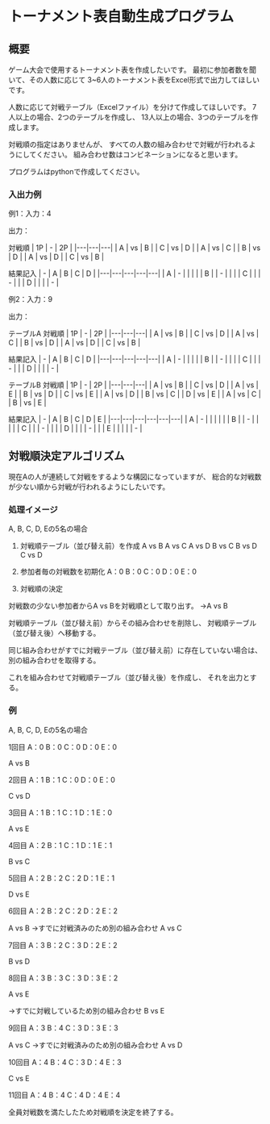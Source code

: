 # トーナメント表自動生成プログラム

## 概要
ゲーム大会で使用するトーナメント表を作成したいです。
最初に参加者数を聞いて、その人数に応じて
3~6人のトーナメント表をExcel形式で出力してほしいです。

人数に応じて対戦テーブル（Excelファイル）を分けて作成してほしいです。
7人以上の場合、2つのテーブルを作成し、
13人以上の場合、3つのテーブルを作成します。

対戦順の指定はありませんが、
すべての人数の組み合わせで対戦が行われるようにしてください。
組み合わせ数はコンビネーションになると思います。

プログラムはpythonで作成してください。

### 入出力例

例1：入力：4

出力：

対戦順
| 1P | - | 2P |
|---|---|---|
| A | vs | B |
| C | vs | D |
| A | vs | C |
| B | vs | D |
| A | vs | D |
| C | vs | B |

結果記入
| - | A | B | C | D |
|---|---|---|---|---|
| A | - |   |   |   |
| B |   | - |   |   |
| C |   |   | - |   |
| D |   |   |   | - |

例2：入力：9

出力：

テーブルA
対戦順
| 1P | - | 2P |
|---|---|---|
| A | vs | B |
| C | vs | D |
| A | vs | C |
| B | vs | D |
| A | vs | D |
| C | vs | B |

結果記入
| - | A | B | C | D |
|---|---|---|---|---|
| A | - |   |   |   |
| B |   | - |   |   |
| C |   |   | - |   |
| D |   |   |   | - |

テーブルB
対戦順
| 1P | - | 2P |
|---|---|---|
| A | vs | B |
| C | vs | D |
| A | vs | E |
| B | vs | D |
| C | vs | E |
| A | vs | D |
| B | vs | C |
| D | vs | E |
| A | vs | C |
| B | vs | E |

結果記入
| - | A | B | C | D | E |
|---|---|---|---|---|---|
| A | - |   |   |   |   |
| B |   | - |   |   |   |
| C |   |   | - |   |   |
| D |   |   |   | - |   |
| E |   |   |   |   | - |

## 対戦順決定アルゴリズム

現在Aの人が連続して対戦をするような構図になっていますが、
総合的な対戦数が少ない順から対戦が行われるようにしたいです。

### 処理イメージ
A, B, C, D, Eの5名の場合

1. 対戦順テーブル（並び替え前）を作成
A vs B
A vs C
A vs D
B vs C
B vs D
C vs D

2. 参加者毎の対戦数を初期化
A：0
B：0
C：0
D：0
E：0

3. 対戦順の決定

対戦数の少ない参加者からA vs Bを対戦順として取り出す。
→A vs B

対戦順テーブル（並び替え前）からその組み合わせを削除し、
対戦順テーブル（並び替え後）へ移動する。

同じ組み合わせがすでに対戦テーブル（並び替え前）に存在していない場合は、
別の組み合わせを取得する。

これを組み合わせて対戦順テーブル（並び替え後）を作成し、
それを出力とする。

### 例

A, B, C, D, Eの5名の場合

1回目
A：0
B：0
C：0
D：0
E：0

A vs B

2回目
A：1
B：1
C：0
D：0
E：0

C vs D 

3回目
A：1
B：1
C：1
D：1
E：0

A vs E

4回目
A：2
B：1
C：1
D：1
E：1

B vs C

5回目
A：2
B：2
C：2
D：1
E：1

D vs E

6回目
A：2
B：2
C：2
D：2
E：2

A vs B
→すでに対戦済みのため別の組み合わせ
A vs C

7回目
A：3
B：2
C：3
D：2
E：2

B vs D

8回目
A：3
B：3
C：3
D：3
E：2

A vs E

→すでに対戦しているため別の組み合わせ
B vs E

9回目
A：3
B：4
C：3
D：3
E：3

A vs C 
→すでに対戦済みのため別の組み合わせ
A vs D

10回目
A：4
B：4
C：3
D：4
E：3

C vs E

11回目
A：4
B：4
C：4
D：4
E：4

全員対戦数を満たしたため対戦順を決定を終了する。

